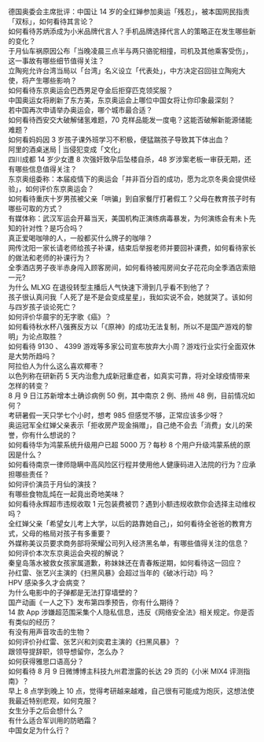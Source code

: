 德国奥委会主席批评：中国让 14 岁的全红婵参加奥运「残忍」，被本国网民指责「双标」，如何看待其言论？  
如何看待苏炳添成为小米品牌代言人？手机品牌选择代言人的策略正在发生哪些新的变化？  
于月仙车祸原因公布「当晚凌晨三点半与两只骆驼相撞，司机及其他乘客受伤」，这一事故有哪些细节值得关注？  
立陶宛允许台湾当局以「台湾」名义设立「代表处」，中方决定召回驻立陶宛大使，将产生哪些影响？  
如何看待东京奥运会巴西男足夺金后拒穿匹克领奖服？  
中国奥运女将刷新了东方美，东京奥运会上哪位中国女将让你印象最深刻？  
若中国再次申请举办奥运会，哪个城市最合适？  
如何看待西安交大破解储氢难题，70 克样品能发一度电？这能否破解新能源储能难题？  
如何看妈妈因 3 岁孩子课外班学习不积极，便猛踹孩子导致其下体出血？  
阿里的酒桌迷局 | 当侵犯变成「文化」  
四川成都 14 岁少女遭 8 次强奸致孕后坠楼自杀，48 岁涉案老板一审获无期，还有哪些信息值得关注？  
东京奥组委称：本届疫情下的奥运会「并非百分百的成功，愿为北京冬奥会提供经验」，如何评价东京奥运会？  
如何看待重庆十岁男孩被父亲「哄骗」到自家餐厅打暑假工？父母在教育孩子时有哪些可取的方式？  
有媒体称：武汉军运会开幕当天，美国机构正演练病毒暴发，为何演练会有未卜先知的针对性？是巧合吗？  
真正爱喝咖啡的人，一般都买什么牌子的咖啡？  
网传沈阳一家长请老师给孩子补课，结束后举报老师并要回补课费，如何看待家长的做法和老师的补课行为？  
全季酒店男子夜半赤身闯入顾客房间，如何看待被闯房间女子花花向全季酒店索赔一元?  
为什么 MLXG 在退役转型主播后人气快速下滑到几乎看不到他了？  
孩子很认真问我「人死了是不是会变成星星」，我如实说不会，她就哭了。该如何与四岁孩子谈论死亡？  
如何评价华晨宇的无字歌《癌》？  
如何看待秋水杯八强赛反方以「《原神》的成功无法复制，所以不是国产游戏的黎明」为论点取胜？  
如何看待 9130 、 4399 游戏等多家公司宣布放弃大小周？游戏行业实行全面双休是大势所趋吗？  
阿拉伯人为什么这么喜欢椰枣？  
以色列称在研新药 5 天内治愈九成新冠重症者，如真实可靠，将对全球疫情带来怎样的转变？  
8 月 9 日江苏新增本土确诊病例 50 例，其中南京 2 例、扬州 48 例，目前情况如何？  
考研暑假一天只学七个小时，想考 985 但感觉不够，正常应该多少呀？  
奥运冠军全红婵父亲表示「拒收房产现金捐赠」，自己绝不会去「消费」女儿的荣誉，你有什么想说的？  
如何看待华为鸿蒙系统升级用户已超 5000 万？每秒 8 个用户升级鸿蒙系统的原因是什么？  
如何看待南京一律师隐瞒中高风险区行程并使用他人健康码进入法院的行为？应承担哪些责任？  
如何评价演员于月仙的演技？  
有哪些食物乱炖在一起竟出奇地美味？  
如何看待永辉超市违规收取 1 元包装费被罚？遇到小额违规收款你会选择主动维权吗？  
全红婵父亲「希望女儿考上大学，以后的路靠她自己」，如何看待全爸爸的教育方式，父母的格局对孩子有多重要？  
外媒称美议员要求商务部将荣耀公司列入经济黑名单，有哪些值得关注的信息？  
如何评价本次东京奥运会央视的解说？  
秦皇岛落水被救女孩家属道歉，称妹妹还在青春叛逆期，如何看待这一回应？  
孙红雷、张艺兴主演的《扫黑风暴》会超过当年的《破冰行动》吗？  
HPV 感染多久才会病变？  
为什么电影中的子弹都是无法打穿墙壁的？  
国产动画《一人之下》发布第四季预告，你有什么期待？  
14 款 App 涉嫌超范围采集个人隐私信息，违反《网络安全法》相关规定。你是否有类似的经历？  
有没有用声音攻击的生物？  
如何评价孙红雷、张艺兴和刘奕君主演的《扫黑风暴》？  
跟领导提辞职，领导想留你，怎么办？  
如何获得雅思口语高分？  
如何看待 8 月 9 日微博博主科技九州君泄露的长达 29 页的《小米 MIX4 评测指南》？  
早上 8 点学到晚上 10 点，觉得考研越来越难，自己很有可能成为炮灰，这想法使我最近特别悲观，如何克服？  
女生分手之后会想什么？  
有什么适合军训用的防晒霜？  
中国女足为什么行？  
